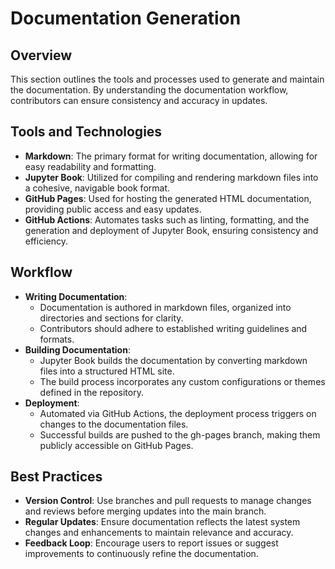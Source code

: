 # Documentation Generation

## Overview

This section outlines the tools and processes used to generate and maintain the documentation. By understanding the documentation workflow, contributors can ensure consistency and accuracy in updates.

## Tools and Technologies

- **Markdown**: The primary format for writing documentation, allowing for easy readability and formatting.
- **Jupyter Book**: Utilized for compiling and rendering markdown files into a cohesive, navigable book format.
- **GitHub Pages**: Used for hosting the generated HTML documentation, providing public access and easy updates.
- **GitHub Actions**: Automates tasks such as linting, formatting, and the generation and deployment of Jupyter Book, ensuring consistency and efficiency.

## Workflow

- **Writing Documentation**:
  - Documentation is authored in markdown files, organized into directories and sections for clarity.
  - Contributors should adhere to established writing guidelines and formats.
- **Building Documentation**:
  - Jupyter Book builds the documentation by converting markdown files into a structured HTML site.
  - The build process incorporates any custom configurations or themes defined in the repository.
- **Deployment**:
  - Automated via GitHub Actions, the deployment process triggers on changes to the documentation files.
  - Successful builds are pushed to the gh-pages branch, making them publicly accessible on GitHub Pages.

## Best Practices

- **Version Control**: Use branches and pull requests to manage changes and reviews before merging updates into the main branch.
- **Regular Updates**: Ensure documentation reflects the latest system changes and enhancements to maintain relevance and accuracy.
- **Feedback Loop**: Encourage users to report issues or suggest improvements to continuously refine the documentation.
